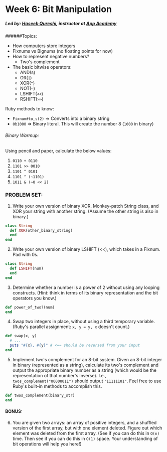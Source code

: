 # Week 6: Bit Manipulation
##### Led by: [Haseeb Qureshi](https://github.com/Haseeb-Qureshi/), instructor at [App Academy](http://appacademy.io)

######Topics:
* How computers store integers
* Fixnums vs Bignums (no floating points for now)
* How to represent negative numbers?
  * Two's complement
* The basic bitwise operators:
  * AND(`&`)
  * OR(`|`)
  * XOR(`^`)
  * NOT(`~`)
  * LSHIFT(`<<`)
  * RSHIFT(`>>`)

Ruby methods to know:
* `Fixnum#to_s(2)` => Converts into a binary string
* `0b1000` => Binary literal. This will create the number 8 (`1000` in binary)

###### Binary Warmup:
Using pencil and paper, calculate the below values:

1. `0110 + 0110`
2. `1101 >> 0010`
3. `1101 ^ 0101`
4. `1101 ^ (~1101)`
5. `1011 & (~0 << 2)`


### PROBLEM SET:

1. Write your own version of binary XOR. Monkey-patch String class, and XOR your string with another string. (Assume the other string is also in binary.)

  ```ruby
  class String
    def XOR(other_binary_string)
    end
  end
  ```

2. Write your own version of binary LSHIFT (<<), which takes in a Fixnum. Pad with 0s.

  ```ruby
  class String
    def LSHIFT(num)
    end
  end
  ```

3. Determine whether a number is a power of 2 without using any looping constructs. (Hint: think in terms of its binary representation and the bit operators you know.)

  ```ruby
  def power_of_two?(num)
  end
  ```

4. Swap two integers in place, without using a third temporary variable. (Ruby's parallel assignment: `x, y = y, x` doesn't count.)

  ```ruby
  def swap(x, y)
    # ...
    puts "#{x}, #{y}" # <== should be reversed from your input
  end
  ```

5. Implement two's complement for an 8-bit system. Given an 8-bit integer in binary (represented as a string), calculate its two's complement and output the appropriate binary number as a string (which would be the representation of that number's inverse). I.e., `twos_complement("00000011")` should output `"11111101"`. Feel free to use Ruby's built-in methods to accomplish this.

  ```ruby
  def twos_complement(binary_str)
  end
  ```

#### BONUS:

6. You are given two arrays: an array of positive integers, and a shuffled version of the first array, but with one element deleted. Figure out which element was deleted from the first array. (See if you can do this in `O(n)` time. Then see if you can do this in `O(1)` space. Your understanding of bit operations will help you here!)
